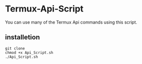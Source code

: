 # Termux-Api-Script
You can use many of the Termux Api commands using this script.
## installetion
```
git clone
chmod +x Api_Script.sh
./Api_Script.sh
```

